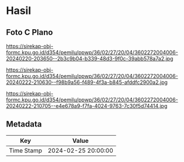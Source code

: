 # Hasil

## Foto C Plano

https://sirekap-obj-formc.kpu.go.id/d354/pemilu/ppwp/36/02/27/20/04/3602272004006-20240220-203650--2b3c9b04-b339-48d3-9f0c-39abb578a7a2.jpg

https://sirekap-obj-formc.kpu.go.id/d354/pemilu/ppwp/36/02/27/20/04/3602272004006-20240222-210630--f98b9a56-f489-4f3a-b845-afddfc2900a2.jpg

https://sirekap-obj-formc.kpu.go.id/d354/pemilu/ppwp/36/02/27/20/04/3602272004006-20240222-210705--e4e678a9-f7fa-4024-9763-7c30f5d74414.jpg


## Metadata

| Key        | Value               |
| ---------- | ------------------- |
| Time Stamp | 2024-02-25 20:00:00 |



